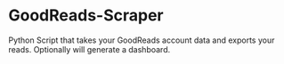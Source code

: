 # GoodReads-Scraper
Python Script that takes your GoodReads account data and exports your reads. Optionally will generate a dashboard.
